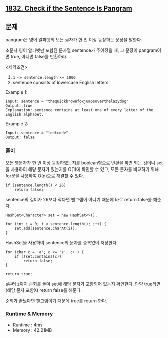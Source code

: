 [1832. Check if the Sentence Is Pangram](https://leetcode.com/problems/check-if-the-sentence-is-pangram/description/)
---

## 문제
pangram은 영어 알파벳의 모든 글자가 한 번 이상 등장하는 문장을 말한다.

소문자 영어 알파벳만 포함된 문자열 sentence가 주어졌을 때,
그 문장이 pangram이면 true, 아니면 false를 반환하라.

<제약조건>
1. `1 <= sentence.length <= 1000`
2. sentence consists of lowercase English letters.

Example 1:
```
Input: sentence = "thequickbrownfoxjumpsoverthelazydog"
Output: true
Explanation: sentence contains at least one of every letter of the English alphabet.
```
Example 2:
```
Input: sentence = "leetcode"
Output: false
```

### 풀이
모든 영문자가 한 번 이상 등장하였는지를 boolean형으로 반환을 하면 되는 것이니 set을 사용하여 해당 문자가 있는지를 O(1)에 확인할 수 있고, 모든 문자를 비교하기 위해 for문을 사용하여 O(n)으로 해결할 수 있다.

```
if (sentence.length() < 26)
    return false;
```
sentence의 길이가 26보다 작다면 팬그램이 아니기 때문에 바로 return false를 해준다.

```
HashSet<Character> set = new HashSet<>();

for (int i = 0; i < sentence.length(); i++) {
    set.add(sentence.charAt(i));
}
```
HashSet을 사용하여 sentence의 문자를 중복없이 저장한다. 

```
for (char c = 'a'; c <= 'z'; c++) {
    if (!set.contains(c))
        return false;
}

return true;
```
a부터 z까지 순회를 돌며 set에 해당 문자가 포함되어 있는지 확인한다. 만약 true라면(해당 문자 포함X) return false를 해준다. 

순회가 끝났다면 팬그램이기 때문에 true를 return 한다. 

### Runtime & Memory
- Runtime
    : 4ms
- Memory
    : 42.21MB